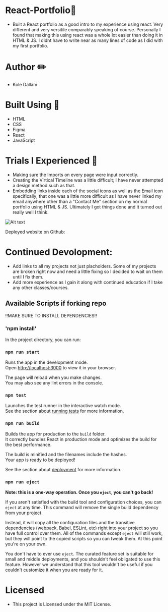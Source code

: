 # React-Portfolio📜
 - Built a React portfolio as a good intro to my experience using react. Very different and very versitile comparably speaking of course. Personally I found that making this using react was a whole lot easier than doing it in HTML & JS. I didnt have to write near as many lines of code as I did with my first portfolio.

# Author ✏️
- Kole Dallam

# Built Using 🚧
- HTML 
- CSS 
- Figma
- React
- JavaScript 

# Trials I Experienced 🤬
- Making sure the Imports on every page were input correctly. 
- Creating the Virtical Timeline was a little difficult; I have never attempted a design method such as that.
- Embedding links inside each of the social icons as well as the Email icon specifically; that one was a little more difficult as I have never linked my email anywhere other than a "Contact Me" section on my normal portfolio using HTML & JS. Ultimately I got things done and it turned out really well I think.

![Alt text](https://i.imgur.com/6MEPkh9.png)

Deployed website on Github: 

# Continued Devolopment:
- Add links to all my projects not just placholders. Some of my projects are broken right now and need a little fixing so I decided to wait on them until I fix them.
- Add more experience as I gain it along with continued education if I take any other classes/courses.

## Available Scripts if forking repo

!!MAKE SURE TO INSTALL DEPENDENCIES!!

### 'npm install'

In the project directory, you can run:

### `npm run start`

Runs the app in the development mode.\
Open [http://localhost:3000](http://localhost:3000) to view it in your browser.

The page will reload when you make changes.\
You may also see any lint errors in the console.

### `npm test`

Launches the test runner in the interactive watch mode.\
See the section about [running tests](https://facebook.github.io/create-react-app/docs/running-tests) for more information.

### `npm run build`

Builds the app for production to the `build` folder.\
It correctly bundles React in production mode and optimizes the build for the best performance.

The build is minified and the filenames include the hashes.\
Your app is ready to be deployed!

See the section about [deployment](https://facebook.github.io/create-react-app/docs/deployment) for more information.

### `npm run eject`

**Note: this is a one-way operation. Once you `eject`, you can't go back!**

If you aren't satisfied with the build tool and configuration choices, you can `eject` at any time. This command will remove the single build dependency from your project.

Instead, it will copy all the configuration files and the transitive dependencies (webpack, Babel, ESLint, etc) right into your project so you have full control over them. All of the commands except `eject` will still work, but they will point to the copied scripts so you can tweak them. At this point you're on your own.

You don't have to ever use `eject`. The curated feature set is suitable for small and middle deployments, and you shouldn't feel obligated to use this feature. However we understand that this tool wouldn't be useful if you couldn't customize it when you are ready for it.

# Licensed
- This project is Licensed under the MIT License.
